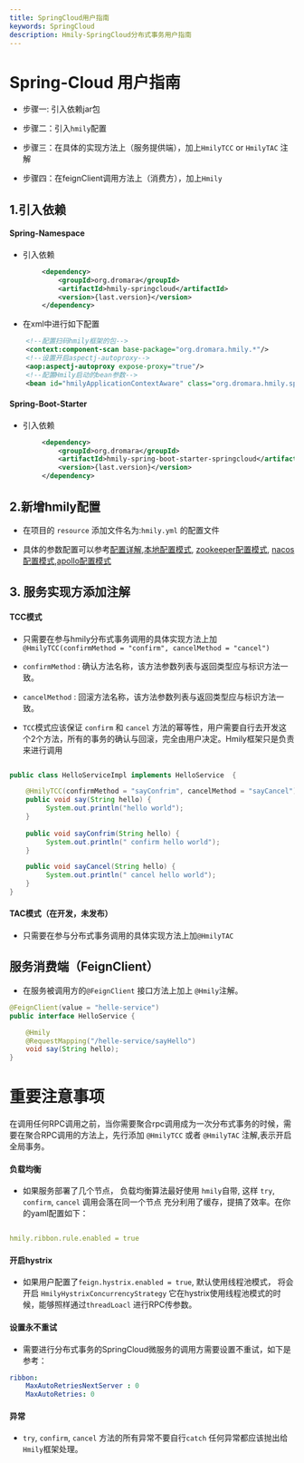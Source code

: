 ```yaml
---
title: SpringCloud用户指南
keywords: SpringCloud
description: Hmily-SpringCloud分布式事务用户指南
---
```


# Spring-Cloud 用户指南

  * 步骤一: 引入依赖jar包
  
  * 步骤二：引入`hmily`配置
  
  * 步骤三：在具体的实现方法上（服务提供端），加上`HmilyTCC` or `HmilyTAC` 注解
  
  * 步骤四：在feignClient调用方法上（消费方），加上`Hmily`


## 1.引入依赖

#### Spring-Namespace

* 引入依赖

```xml
        <dependency>
            <groupId>org.dromara</groupId>
            <artifactId>hmily-springcloud</artifactId>
            <version>{last.version}</version>
        </dependency>
```

* 在xml中进行如下配置

```xml
    <!--配置扫码hmily框架的包-->
    <context:component-scan base-package="org.dromara.hmily.*"/>
    <!--设置开启aspectj-autoproxy-->
    <aop:aspectj-autoproxy expose-proxy="true"/>
    <!--配置Hmily启动的bean参数-->
    <bean id="hmilyApplicationContextAware" class="org.dromara.hmily.spring.HmilyApplicationContextAware"/>
``` 

#### Spring-Boot-Starter

* 引入依赖

```xml
        <dependency>
            <groupId>org.dromara</groupId>
            <artifactId>hmily-spring-boot-starter-springcloud</artifactId>
            <version>{last.version}</version>
        </dependency>
```

## 2.新增hmily配置

  * 在项目的 `resource` 添加文件名为:`hmily.yml` 的配置文件
  
  * 具体的参数配置可以参考[配置详解](../config),[本地配置模式](../config-local), [zookeeper配置模式](../config-zookeeper), [nacos配置模式](../config-nacos),[apollo配置模式](../config-apollo)

## 3. 服务实现方添加注解

#### TCC模式

   * 只需要在参与hmily分布式事务调用的具体实现方法上加`@HmilyTCC(confirmMethod = "confirm", cancelMethod = "cancel")`
  
   * `confirmMethod` : 确认方法名称，该方法参数列表与返回类型应与标识方法一致。
  
   * `cancelMethod` :  回滚方法名称，该方法参数列表与返回类型应与标识方法一致。
   
   * `TCC`模式应该保证 `confirm` 和 `cancel` 方法的幂等性，用户需要自行去开发这个2个方法，所有的事务的确认与回滚，完全由用户决定。Hmily框架只是负责来进行调用

```java

public class HelloServiceImpl implements HelloService  {

    @HmilyTCC(confirmMethod = "sayConfrim", cancelMethod = "sayCancel")
    public void say(String hello) {
         System.out.println("hello world");
    }
    
    public void sayConfrim(String hello) {
         System.out.println(" confirm hello world");
    }

    public void sayCancel(String hello) {
         System.out.println(" cancel hello world");
    }
}
``` 
#### TAC模式（在开发，未发布）

  * 只需要在参与分布式事务调用的具体实现方法上加`@HmilyTAC`

## 服务消费端（FeignClient）

  * 在服务被调用方的`@FeignClient` 接口方法上加上 `@Hmily`注解。

```java
@FeignClient(value = "helle-service")
public interface HelloService {

    @Hmily
    @RequestMapping("/helle-service/sayHello")
    void say(String hello);
}

```

# 重要注意事项

  在调用任何RPC调用之前，当你需要聚合rpc调用成为一次分布式事务的时候，需要在聚合RPC调用的方法上，先行添加 `@HmilyTCC` 或者 `@HmilyTAC` 注解,表示开启全局事务。

#### 负载均衡
 
* 如果服务部署了几个节点， 负载均衡算法最好使用 `hmily`自带, 这样 `try`, `confirm`, `cancel` 调用会落在同一个节点
  充分利用了缓存，提搞了效率。在你的yaml配置如下：
  
```yaml

hmily.ribbon.rule.enabled = true

```  

#### 开启hystrix

* 如果用户配置了`feign.hystrix.enabled = true`, 默认使用线程池模式， 将会开启 `HmilyHystrixConcurrencyStrategy`
  它在hystrix使用线程池模式的时候，能够照样通过`threadLoacl` 进行RPC传参数。
  

#### 设置永不重试
    
* 需要进行分布式事务的SpringCloud微服务的调用方需要设置不重试，如下是参考：

```yaml
ribbon:
    MaxAutoRetriesNextServer : 0
    MaxAutoRetries: 0
```

#### 异常
  
  * `try`, `confirm`, `cancel` 方法的所有异常不要自行`catch` 任何异常都应该抛出给 `Hmily`框架处理。
  
